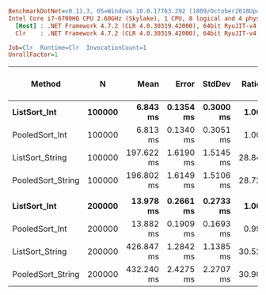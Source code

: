 ``` ini

BenchmarkDotNet=v0.11.3, OS=Windows 10.0.17763.292 (1809/October2018Update/Redstone5)
Intel Core i7-6700HQ CPU 2.60GHz (Skylake), 1 CPU, 8 logical and 4 physical cores
  [Host] : .NET Framework 4.7.2 (CLR 4.0.30319.42000), 64bit RyuJIT-v4.7.3324.0
  Clr    : .NET Framework 4.7.2 (CLR 4.0.30319.42000), 64bit RyuJIT-v4.7.3324.0

Job=Clr  Runtime=Clr  InvocationCount=1  
UnrollFactor=1  

```
|            Method |      N |       Mean |     Error |    StdDev | Ratio | RatioSD | Gen 0/1k Op | Gen 1/1k Op | Gen 2/1k Op | Allocated Memory/Op |
|------------------ |------- |-----------:|----------:|----------:|------:|--------:|------------:|------------:|------------:|--------------------:|
|      **ListSort_Int** | **100000** |   **6.843 ms** | **0.1354 ms** | **0.3000 ms** |  **1.00** |    **0.00** |           **-** |           **-** |           **-** |                   **-** |
|    PooledSort_Int | 100000 |   6.813 ms | 0.1340 ms | 0.3051 ms |  1.00 |    0.06 |           - |           - |           - |                   - |
|   ListSort_String | 100000 | 197.622 ms | 1.6190 ms | 1.5145 ms | 28.84 |    1.52 |           - |           - |           - |                   - |
| PooledSort_String | 100000 | 196.802 ms | 1.6149 ms | 1.5106 ms | 28.72 |    1.37 |           - |           - |           - |                   - |
|                   |        |            |           |           |       |         |             |             |             |                     |
|      **ListSort_Int** | **200000** |  **13.978 ms** | **0.2661 ms** | **0.2733 ms** |  **1.00** |    **0.00** |           **-** |           **-** |           **-** |                   **-** |
|    PooledSort_Int | 200000 |  13.882 ms | 0.1909 ms | 0.1693 ms |  0.99 |    0.03 |           - |           - |           - |                   - |
|   ListSort_String | 200000 | 426.847 ms | 1.2842 ms | 1.1385 ms | 30.52 |    0.65 |           - |           - |           - |                   - |
| PooledSort_String | 200000 | 432.240 ms | 2.4275 ms | 2.2707 ms | 30.90 |    0.61 |           - |           - |           - |                   - |
